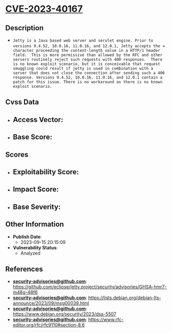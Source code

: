 
# [CVE-2023-40167](https://cve.mitre.org/cgi-bin/cvename.cgi?name=CVE-2023-40167)

## Description

- `Jetty is a Java based web server and servlet engine. Prior to versions 9.4.52, 10.0.16, 11.0.16, and 12.0.1, Jetty accepts the `+` character proceeding the content-length value in a HTTP/1 header field.  This is more permissive than allowed by the RFC and other servers routinely reject such requests with 400 responses.  There is no known exploit scenario, but it is conceivable that request smuggling could result if jetty is used in combination with a server that does not close the connection after sending such a 400 response. Versions 9.4.52, 10.0.16, 11.0.16, and 12.0.1 contain a patch for this issue. There is no workaround as there is no known exploit scenario.`

## Cvss Data

- **Access Vector**:
  - 
- **Base Score**:
  - 

## Scores

- **Exploitability Score**:
  - 
- **Impact Score**:
  - 
- **Base Severity**:
  - 

## Other Information

- **Publish Date**:
  - 2023-09-15 20:15:09
- **Vulnerability Status**:
  - Analyzed

## References

- **security-advisories@github.com**: https://github.com/eclipse/jetty.project/security/advisories/GHSA-hmr7-m48g-48f6
- **security-advisories@github.com**: https://lists.debian.org/debian-lts-announce/2023/09/msg00039.html
- **security-advisories@github.com**: https://www.debian.org/security/2023/dsa-5507
- **security-advisories@github.com**: https://www.rfc-editor.org/rfc/rfc9110#section-8.6
